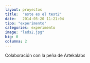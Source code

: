 ```yaml
---
layout: proyectos
title:  "este es el test2"
date:   2014-05-20 11:21:04
tipo: "experimento"
categories: experimento
image: "leds2.jpg"
big: 0
columna: 2
---
```


Colaboración con la peña de Artekalabs 


